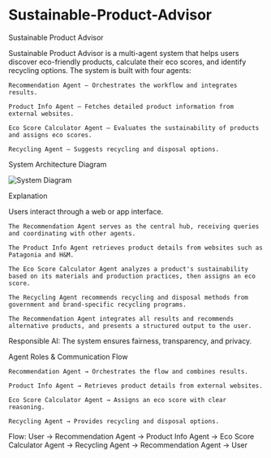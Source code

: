 # Sustainable-Product-Advisor
Sustainable Product Advisor

Sustainable Product Advisor is a multi-agent system that helps users discover eco-friendly products, calculate their eco scores, and identify recycling options.
The system is built with four agents:

	Recommendation Agent – Orchestrates the workflow and integrates results.

	Product Info Agent – Fetches detailed product information from external websites.

	Eco Score Calculator Agent – Evaluates the sustainability of products and assigns eco scores.

	Recycling Agent – Suggests recycling and disposal options.

	
System Architecture Diagram


![System Diagram](https://i.postimg.cc/02B6tQvc/System-Diagram-2.png)


Explanation

Users interact through a web or app interface.

	The Recommendation Agent serves as the central hub, receiving queries and coordinating with other agents.

	The Product Info Agent retrieves product details from websites such as Patagonia and H&M.

	The Eco Score Calculator Agent analyzes a product's sustainability based on its materials and production practices, then assigns an eco score.

	The Recycling Agent recommends recycling and disposal methods from government and brand-specific recycling programs.

	The Recommendation Agent integrates all results and recommends alternative products, and presents a structured output to the user.


Responsible AI: The system ensures fairness, transparency, and privacy.

Agent Roles & Communication Flow

	Recommendation Agent → Orchestrates the flow and combines results.

	Product Info Agent → Retrieves product details from external websites.

	Eco Score Calculator Agent → Assigns an eco score with clear reasoning.

	Recycling Agent → Provides recycling and disposal options.

Flow:
User → Recommendation Agent → Product Info Agent → Eco Score Calculator Agent → Recycling Agent → Recommendation Agent → User
